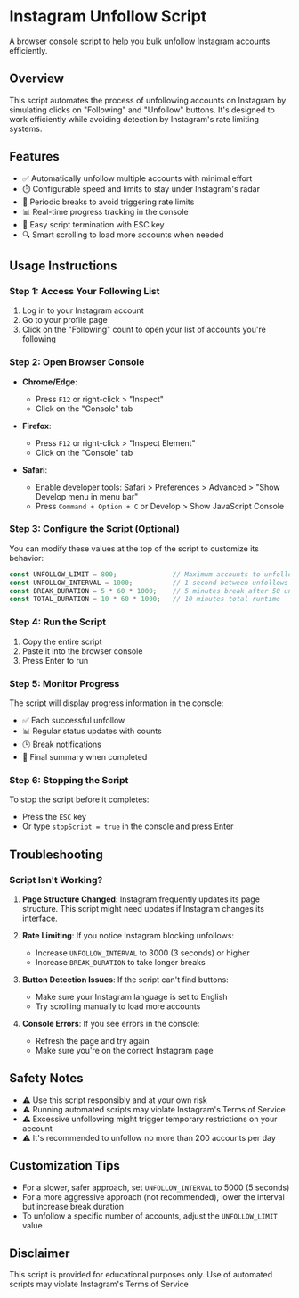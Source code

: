# Instagram Unfollow Script

A browser console script to help you bulk unfollow Instagram accounts efficiently.

## Overview

This script automates the process of unfollowing accounts on Instagram by simulating clicks on "Following" and "Unfollow" buttons. It's designed to work efficiently while avoiding detection by Instagram's rate limiting systems.

## Features

- ✅ Automatically unfollow multiple accounts with minimal effort
- ⏱️ Configurable speed and limits to stay under Instagram's radar
- 🔄 Periodic breaks to avoid triggering rate limits
- 📊 Real-time progress tracking in the console
- 🛑 Easy script termination with ESC key
- 🔍 Smart scrolling to load more accounts when needed

## Usage Instructions

### Step 1: Access Your Following List

1. Log in to your Instagram account
2. Go to your profile page
3. Click on the "Following" count to open your list of accounts you're following

### Step 2: Open Browser Console

- **Chrome/Edge**: 
  - Press `F12` or right-click > "Inspect"
  - Click on the "Console" tab

- **Firefox**: 
  - Press `F12` or right-click > "Inspect Element"
  - Click on the "Console" tab

- **Safari**: 
  - Enable developer tools: Safari > Preferences > Advanced > "Show Develop menu in menu bar"
  - Press `Command + Option + C` or Develop > Show JavaScript Console

### Step 3: Configure the Script (Optional)

You can modify these values at the top of the script to customize its behavior:

```javascript
const UNFOLLOW_LIMIT = 800;              // Maximum accounts to unfollow in one session
const UNFOLLOW_INTERVAL = 1000;          // 1 second between unfollows to avoid detection
const BREAK_DURATION = 5 * 60 * 1000;    // 5 minutes break after 50 unfollows
const TOTAL_DURATION = 10 * 60 * 1000;   // 10 minutes total runtime
```

### Step 4: Run the Script

1. Copy the entire script
2. Paste it into the browser console
3. Press Enter to run

### Step 5: Monitor Progress

The script will display progress information in the console:
- ✅ Each successful unfollow
- 📊 Regular status updates with counts
- 🕒 Break notifications
- 🏁 Final summary when completed

### Step 6: Stopping the Script

To stop the script before it completes:
- Press the `ESC` key
- Or type `stopScript = true` in the console and press Enter

## Troubleshooting

### Script Isn't Working?

1. **Page Structure Changed**: Instagram frequently updates its page structure. This script might need updates if Instagram changes its interface.

2. **Rate Limiting**: If you notice Instagram blocking unfollows:
   - Increase `UNFOLLOW_INTERVAL` to 3000 (3 seconds) or higher
   - Increase `BREAK_DURATION` to take longer breaks

3. **Button Detection Issues**: If the script can't find buttons:
   - Make sure your Instagram language is set to English
   - Try scrolling manually to load more accounts

4. **Console Errors**: If you see errors in the console:
   - Refresh the page and try again
   - Make sure you're on the correct Instagram page

## Safety Notes

- ⚠️ Use this script responsibly and at your own risk
- ⚠️ Running automated scripts may violate Instagram's Terms of Service
- ⚠️ Excessive unfollowing might trigger temporary restrictions on your account
- ⚠️ It's recommended to unfollow no more than 200 accounts per day

## Customization Tips

- For a slower, safer approach, set `UNFOLLOW_INTERVAL` to 5000 (5 seconds)
- For a more aggressive approach (not recommended), lower the interval but increase break duration
- To unfollow a specific number of accounts, adjust the `UNFOLLOW_LIMIT` value

## Disclaimer

This script is provided for educational purposes only. Use of automated scripts may violate Instagram's Terms of Service
